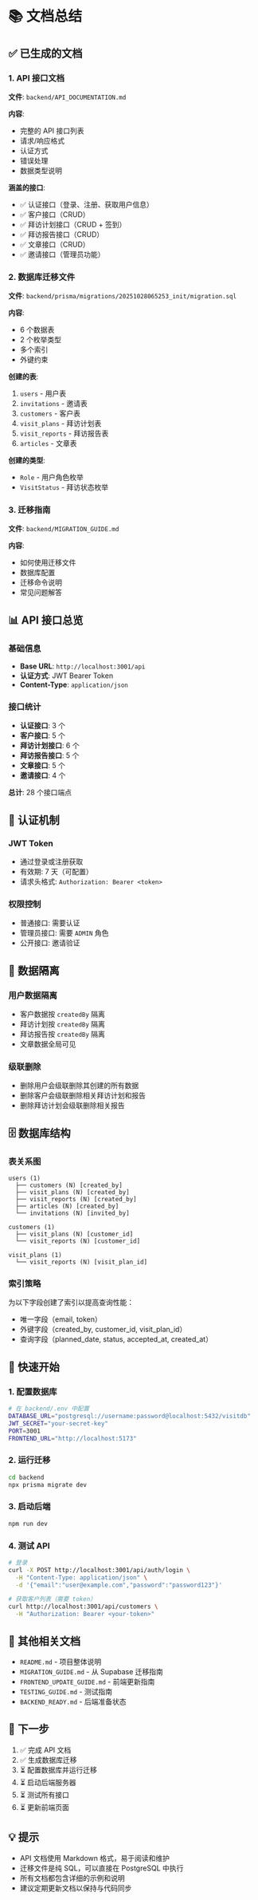# 📚 文档总结

## ✅ 已生成的文档

### 1. API 接口文档
**文件**: `backend/API_DOCUMENTATION.md`

**内容**:
- 完整的 API 接口列表
- 请求/响应格式
- 认证方式
- 错误处理
- 数据类型说明

**涵盖的接口**:
- ✅ 认证接口（登录、注册、获取用户信息）
- ✅ 客户接口（CRUD）
- ✅ 拜访计划接口（CRUD + 签到）
- ✅ 拜访报告接口（CRUD）
- ✅ 文章接口（CRUD）
- ✅ 邀请接口（管理员功能）

### 2. 数据库迁移文件
**文件**: `backend/prisma/migrations/20251028065253_init/migration.sql`

**内容**:
- 6 个数据表
- 2 个枚举类型
- 多个索引
- 外键约束

**创建的表**:
1. `users` - 用户表
2. `invitations` - 邀请表
3. `customers` - 客户表
4. `visit_plans` - 拜访计划表
5. `visit_reports` - 拜访报告表
6. `articles` - 文章表

**创建的类型**:
- `Role` - 用户角色枚举
- `VisitStatus` - 拜访状态枚举

### 3. 迁移指南
**文件**: `backend/MIGRATION_GUIDE.md`

**内容**:
- 如何使用迁移文件
- 数据库配置
- 迁移命令说明
- 常见问题解答

## 📊 API 接口总览

### 基础信息
- **Base URL**: `http://localhost:3001/api`
- **认证方式**: JWT Bearer Token
- **Content-Type**: `application/json`

### 接口统计
- **认证接口**: 3 个
- **客户接口**: 5 个
- **拜访计划接口**: 6 个
- **拜访报告接口**: 5 个
- **文章接口**: 5 个
- **邀请接口**: 4 个

**总计**: 28 个接口端点

## 🔐 认证机制

### JWT Token
- 通过登录或注册获取
- 有效期: 7 天（可配置）
- 请求头格式: `Authorization: Bearer <token>`

### 权限控制
- 普通接口: 需要认证
- 管理员接口: 需要 `ADMIN` 角色
- 公开接口: 邀请验证

## 📝 数据隔离

### 用户数据隔离
- 客户数据按 `createdBy` 隔离
- 拜访计划按 `createdBy` 隔离
- 拜访报告按 `createdBy` 隔离
- 文章数据全局可见

### 级联删除
- 删除用户会级联删除其创建的所有数据
- 删除客户会级联删除相关拜访计划和报告
- 删除拜访计划会级联删除相关报告

## 🗄️ 数据库结构

### 表关系图

```
users (1)
  ├── customers (N) [created_by]
  ├── visit_plans (N) [created_by]
  ├── visit_reports (N) [created_by]
  ├── articles (N) [created_by]
  └── invitations (N) [invited_by]

customers (1)
  ├── visit_plans (N) [customer_id]
  └── visit_reports (N) [customer_id]

visit_plans (1)
  └── visit_reports (N) [visit_plan_id]
```

### 索引策略

为以下字段创建了索引以提高查询性能：
- 唯一字段（email, token）
- 外键字段（created_by, customer_id, visit_plan_id）
- 查询字段（planned_date, status, accepted_at, created_at）

## 🚀 快速开始

### 1. 配置数据库

```bash
# 在 backend/.env 中配置
DATABASE_URL="postgresql://username:password@localhost:5432/visitdb"
JWT_SECRET="your-secret-key"
PORT=3001
FRONTEND_URL="http://localhost:5173"
```

### 2. 运行迁移

```bash
cd backend
npx prisma migrate dev
```

### 3. 启动后端

```bash
npm run dev
```

### 4. 测试 API

```bash
# 登录
curl -X POST http://localhost:3001/api/auth/login \
  -H "Content-Type: application/json" \
  -d '{"email":"user@example.com","password":"password123"}'

# 获取客户列表（需要 token）
curl http://localhost:3001/api/customers \
  -H "Authorization: Bearer <your-token>"
```

## 📖 其他相关文档

- `README.md` - 项目整体说明
- `MIGRATION_GUIDE.md` - 从 Supabase 迁移指南
- `FRONTEND_UPDATE_GUIDE.md` - 前端更新指南
- `TESTING_GUIDE.md` - 测试指南
- `BACKEND_READY.md` - 后端准备状态

## 🎯 下一步

1. ✅ 完成 API 文档
2. ✅ 生成数据库迁移
3. ⏳ 配置数据库并运行迁移
4. ⏳ 启动后端服务器
5. ⏳ 测试所有接口
6. ⏳ 更新前端页面

## 💡 提示

- API 文档使用 Markdown 格式，易于阅读和维护
- 迁移文件是纯 SQL，可以直接在 PostgreSQL 中执行
- 所有文档都包含详细的示例和说明
- 建议定期更新文档以保持与代码同步

